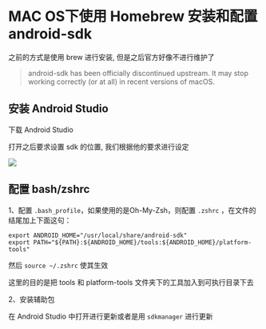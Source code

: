 # MAC OS下使用 Homebrew 安装和配置 android-sdk

之前的方式是使用 brew 进行安装, 但是之后官方好像不进行维护了
> android-sdk has been officially discontinued upstream. It may stop working correctly (or at all) in recent versions of macOS.

## 安装 Android Studio

下载 Android Studio

打开之后要求设置 sdk 的位置, 我们根据他的要求进行设定

![](https://file.wulicode.com/yuque/202208/24/23/1947o9vWdBA4.png?x-oss-process=image/resize,h_155)

## 配置 bash/zshrc

1、配置 `.bash_profile`，如果使用的是Oh-My-Zsh，则配置 `.zshrc` ，在文件的结尾加上下面这句：

```
export ANDROID_HOME="/usr/local/share/android-sdk"
export PATH="${PATH}:${ANDROID_HOME}/tools:${ANDROID_HOME}/platform-tools"
```

然后 `source ~/.zshrc` 使其生效

这里的目的是把 tools 和 platform-tools 文件夹下的工具加入到可执行目录下去

2、安装辅助包

在 Android Studio 中打开进行更新或者是用 `sdkmanager` 进行更新

